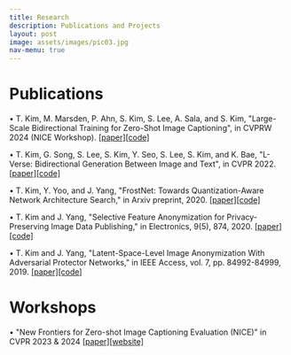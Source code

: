 ```yaml
---
title: Research
description: Publications and Projects
layout: post
image: assets/images/pic03.jpg
nav-menu: true
---
```


# Publications
• T. Kim, M. Marsden, P. Ahn, S. Kim, S. Lee, A. Sala, and S. Kim, "Large-Scale Bidirectional Training for Zero-Shot Image Captioning", in CVPRW 2024 (NICE Workshop).
 [[paper]](https://openaccess.thecvf.com/content/CVPR2024W/NICE/html/Kim_Large-Scale_Bidirectional_Training_for_Zero-Shot_Image_Captioning_CVPRW_2024_paper.html)[[code]](https://github.com/MIMICLab/BITTERS)

• T. Kim, G. Song, S. Lee, S. Kim, Y. Seo, S. Lee, S. Kim, and K. Bae, "L-Verse: Bidirectional Generation Between Image and Text", in CVPR 2022.
  [[paper]](https://openaccess.thecvf.com/content/CVPR2022/html/Kim_L-Verse_Bidirectional_Generation_Between_Image_and_Text_CVPR_2022_paper.html)[[code]](https://github.com/MIMICLab/L-Verse)

• T. Kim, Y. Yoo, and J. Yang, "FrostNet: Towards Quantization-Aware Network Architecture Search," in Arxiv preprint, 2020.
  [[paper]](https://arxiv.org/abs/2006.09679)[[code]](https://github.com/clovaai/frostnet)

• T. Kim and J. Yang, "Selective Feature Anonymization for Privacy-Preserving Image Data Publishing," in Electronics, 9(5), 874, 2020.
  [[paper]](https://www.mdpi.com/2079-9292/9/5/874) [[code]](https://github.com/MIMICLab/PPSGAN)

• T. Kim and J. Yang, "Latent-Space-Level Image Anonymization With Adversarial Protector Networks," in IEEE Access, vol. 7, pp. 84992-84999, 2019.
  [[paper]](http://ieeexplore.ieee.org/stamp/stamp.jsp?tp=&arnumber=8744221&isnumber=8600701)[[code]](https://github.com/MIMICLab/PPAP)

# Workshops
• "New Frontiers for Zero-shot Image Captioning Evaluation (NICE)" in CVPR 2023 & 2024 [[paper]](https://openaccess.thecvf.com/content/CVPR2024W/NICE/html/Kim_NICE_CVPR_2023_Challenge_on_Zero-shot_Image_Captioning_CVPRW_2024_paper.html)[[website]](https://nice.lgresearch.ai/)